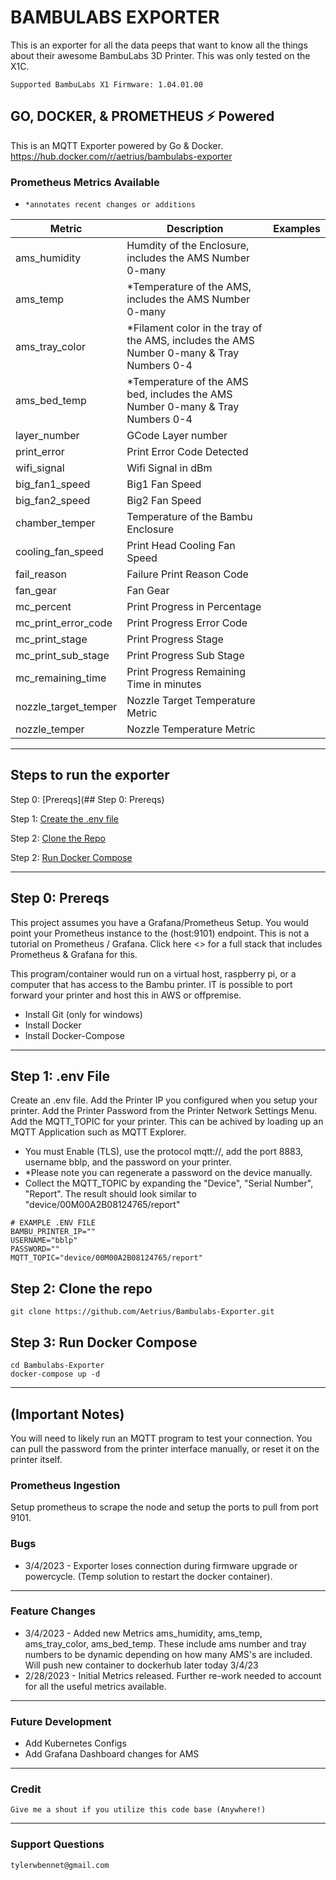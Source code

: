 
# BAMBULABS EXPORTER
This is an exporter for all the data peeps that want to know all the things about their awesome BambuLabs 3D Printer. This was only tested on the X1C.

`Supported BambuLabs X1 Firmware:
1.04.01.00`


## GO, DOCKER, & PROMETHEUS ⚡ Powered
This is an MQTT Exporter powered by Go & Docker. 
https://hub.docker.com/r/aetrius/bambulabs-exporter


### Prometheus Metrics Available
- `*annotates recent changes or additions`

| Metric   | Description | Examples |
| ------------- | ------------- |  ------------- |
| ams_humidity  | Humdity of the Enclosure, includes the AMS Number 0-many  | |
| ams_temp  | *Temperature of the AMS, includes the AMS Number 0-many | |
| ams_tray_color | *Filament color in the tray of the AMS, includes the AMS Number 0-many & Tray Numbers 0-4 | |
| ams_bed_temp | *Temperature of the AMS bed, includes the AMS Number 0-many & Tray Numbers 0-4 | |
| layer_number | GCode Layer number  | |
| print_error | Print Error Code Detected  | |
| wifi_signal | Wifi Signal in dBm  | |
| big_fan1_speed | Big1 Fan Speed  | |
| big_fan2_speed | Big2 Fan Speed  | |
| chamber_temper | Temperature of the Bambu Enclosure  | |
| cooling_fan_speed | Print Head Cooling Fan Speed  | |
| fail_reason | Failure Print Reason Code  | |
| fan_gear | Fan Gear   | |
| mc_percent | Print Progress in Percentage  | |
| mc_print_error_code | Print Progress Error Code | |
| mc_print_stage | Print Progress Stage | |
| mc_print_sub_stage | Print Progress Sub Stage | |
| mc_remaining_time | Print Progress Remaining Time in minutes  | |
| nozzle_target_temper |Nozzle Target Temperature Metric | |
| nozzle_temper | Nozzle Temperature Metric | |

---

## Steps to run the exporter
Step 0: [Prereqs](## Step 0: Prereqs)

Step 1: [Create the .env file](##-Step-1:-.env-file)

Step 2: [Clone the Repo](##-Step-2:-clone-the-repo)

Step 2: [Run Docker Compose](##-Step-3:-run-docker-compose)

---

## Step 0: Prereqs
This project assumes you have a Grafana/Prometheus Setup. You would point your Prometheus instance to the (host:9101) endpoint. This is not a tutorial on Prometheus / Grafana. Click here <> for a full stack that includes Prometheus &  Grafana for this.

This program/container would run on a virtual host, raspberry pi, or a computer that has access to the Bambu printer. IT is possible to port forward your printer and host this in AWS or offpremise.
- Install Git (only for windows)
- Install Docker
- Install Docker-Compose

---

## Step 1: .env File
Create an .env file.
Add the Printer IP you configured when you setup your printer.
Add the Printer Password from the Printer Network Settings Menu.
Add the MQTT_TOPIC for your printer. This can be achived by loading up an MQTT Application such as MQTT Explorer. 
- You must Enable (TLS), use the protocol mqtt://, add the port 8883, username bblp, and the password on your printer. 
- *Please note you can regenerate a password on the device manually.
- Collect the MQTT_TOPIC by expanding the "Device", "Serial Number", "Report". The result should look similar to "device/00M00A2B08124765/report"

```
# EXAMPLE .ENV FILE
BAMBU_PRINTER_IP=""
USERNAME="bblp"
PASSWORD=""
MQTT_TOPIC="device/00M00A2B08124765/report"
```


## Step 2: Clone the repo

```
git clone https://github.com/Aetrius/Bambulabs-Exporter.git
```

## Step 3: Run Docker Compose
```
cd Bambulabs-Exporter
docker-compose up -d
```

---

## (Important Notes)
You will need to likely run an MQTT program to test your connection. You can pull the password from the printer interface manually, or reset it on the printer itself.


### Prometheus Ingestion
Setup prometheus to scrape the node and setup the ports to pull from port 9101.



### Bugs
- 3/4/2023 - Exporter loses connection during firmware upgrade or powercycle. (Temp solution to restart the docker container).

---

### Feature Changes
- 3/4/2023 - Added new Metrics ams_humidity, ams_temp, ams_tray_color, ams_bed_temp. These include ams number and tray numbers to be dynamic depending on how many AMS's are included. Will push new container to dockerhub later today 3/4/23
- 2/28/2023 - Initial Metrics released. Further re-work needed to account for all the useful metrics available.
---

### Future Development
- Add Kubernetes Configs
- Add Grafana Dashboard changes for AMS

---

### Credit
```
Give me a shout if you utilize this code base (Anywhere!)
```

---

### Support Questions 

```
tylerwbennet@gmail.com
```
